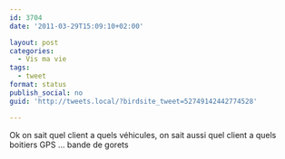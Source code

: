 ```yaml
---
id: 3704
date: '2011-03-29T15:09:10+02:00'

layout: post
categories:
  - Vis ma vie
tags:
  - tweet
format: status
publish_social: no
guid: 'http://tweets.local/?birdsite_tweet=52749142442774528'

---
```


Ok on sait quel client a quels véhicules, on sait aussi quel client a quels boitiers GPS … bande de gorets
